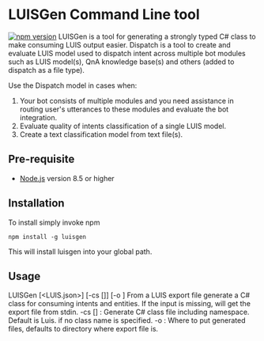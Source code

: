 # LUISGen Command Line tool
[![npm version](https://badge.fury.io/js/botdispatch.svg)](https://badge.fury.io/js/botdispatch) 
LUISGen is a tool for generating a strongly typed C# class to make consuming LUIS output easier.
Dispatch is a tool to create and evaluate LUIS model used to dispatch intent across multiple bot modules such as LUIS model(s), QnA knowledge base(s) and others (added to dispatch as a file type).

Use the Dispatch model in cases when:
1. Your bot consists of multiple modules and you need assistance in routing user's utterances to these modules and evaluate the bot integration.
2. Evaluate quality of intents classification of a single LUIS model.
3. Create a text classification model from text file(s).

## Pre-requisite

- [Node.js](https://nodejs.org/) version 8.5 or higher


## Installation
To install simply invoke npm 

```shell
npm install -g luisgen
```

This will install luisgen into your global path.

## Usage

LUISGen [<LUIS.json>] [-cs [<class>]] [-o <path>]
From a LUIS export file generate a C# class for consuming intents and entities.
If the input is missing, will get the export file from stdin.
-cs [<class>] : Generate C# class file including namespace.  Default is Luis.<appName> if no class name is specified.
-o <path> : Where to put generated files, defaults to directory where export file is.


